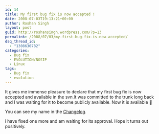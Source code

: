 ```yaml
---
id: 14
title: My first bug fix is now accepted !
date: 2008-07-03T19:13:21+00:00
author: Roshan Singh
layout: post
guid: http://roshansingh.wordpress.com/?p=13
permalink: /2008/07/03/my-first-bug-fix-is-now-accepted/
dsq_thread_id:
  - "1308630782"
categories:
  - Bug fix
  - EVOLUTION/NOSIP
  - Linux
tags:
  - Bug fix
  - evolution
---
```

It gives me immense pleasure to declare that my first bug fix is now accepted and available in the svn.It was committed to the trunk long back and I was waiting for it to become publicly available. Now it is available 🙂

You can see my name in the [Changelog](http://svn.gnome.org/svn/evolution/trunk/ui/ChangeLog).

i have fixed one more and am waiting for its approval. Hope it turns out positively.